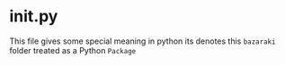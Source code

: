 # __init__.py

This file gives some special meaning in python its denotes this `bazaraki` folder treated as a Python `Package`
